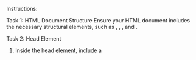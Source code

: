 Instructions:

Task 1: HTML Document Structure
Ensure your HTML document includes the necessary structural elements, such as <!DOCTYPE html>, <html>, <head>, and <body>.

Task 2: Head Element
1. Inside the head element, include a <title> element with a descriptive title for your webpage.
2. Include a favicon and a few metadata for your document.

Task 3: Form Basics
1. Within the <body> tag, create a <form> that collects basic user information, such as name, email address, and age.
2. Implement appropriate form fields for each piece of information (text input for name and email, and number input for age).
3. Use the appropriate HTML attributes to ensure that the form fields are required and have proper labels.

Task 4: Input Types
1. Include input fields for phone number, date of birth (use the date input type), and a dropdown menu for the user's country of residence.
2. Ensure that the phone number input accepts only numbers, the date of birth is displayed in a user-friendly format, and the country dropdown menu contains a list of different countries.

Task 5: Radio Buttons and Checkboxes
1. Create a new form section to collect information about the user's interests.
2. Include radio buttons for gender selection (Male, Female) and checkboxes for the user to select multiple hobbies (e.g., Reading, Sports, Music, Travel, etc.).

Task 6: Text Area and Submit Button
1. Add a text area to the form, allowing users to enter additional comments or feedback.
2. Include a "Submit" button that, when clicked, should trigger form submission.

Task 7: Form Validation
1. Implement form validation using HTML5 attributes to ensure that all required fields are filled out correctly before submission, and ensure that email address and telephone fields are also validated.
